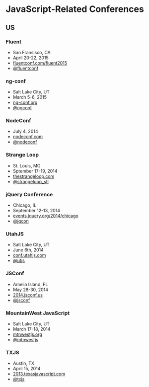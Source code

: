 # JavaScript-Related Conferences

## US

### Fluent

* San Fransisco, CA
* April 20-22, 2015
* [fluentconf.com/fluent2015](http://fluentconf.com/fluent2015)
* [@fluentconf](https://twitter.com/fluentconf)

### ng-conf

* Salt Lake City, UT
* March 5-6, 2015
* [ng-conf.org](http://ng-conf.org/)
* [@ngconf](https://twitter.com/ngconf)

### NodeConf

* July 4, 2014
* [nodeconf.com](http://nodeconf.com/)
* [@nodeconf](https://twitter.com/nodeconf)

### Strange Loop

* St. Louis, MO
* Sptember 17-19, 2014
* [thestrangeloop.com](https://thestrangeloop.com/)
* [@strangeloop_stl](https://twitter.com/strangeloop_stl)

### jQuery Conference

* Chicago, IL
* September 12-13, 2014
* [events.jquery.org/2014/chicago](http://events.jquery.org/2014/chicago/)
* [@jqcon](https://twitter.com/jqcon)

### UtahJS

* Salt Lake City, UT
* June 6th, 2014
* [conf.utahjs.com](http://conf.utahjs.com/)
* [@utjs](https://twitter.com/utjs)

### JSConf

* Amelia Island, FL
* May 28-30, 2014
* [2014.jsconf.us](http://2014.jsconf.us/)
* [@jsconf](https://twitter.com/jsconf)

### MountainWest JavaScript

* Salt Lake City, UT
* March 17-18, 2014
* [mtnwestjs.org](http://mtnwestjs.org/)
* [@mtnwestjs](https://twitter.com/mtnwestjs)

### TXJS

* Austin, TX
* April 15, 2014
* [2013.texasjavascript.com](http://2013.texasjavascript.com/)
* [@txjs](https://twitter.com/txjs)
